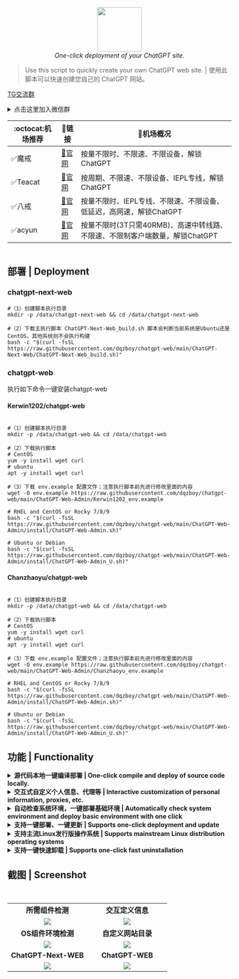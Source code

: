 <div style="text-align: center"></div>
  <p align="center">
  <img src="https://user-images.githubusercontent.com/42825450/233398049-0456e5f8-c36e-42fa-a933-2fb640bdf714.png" width="100px" height="100px">
      <br>
      <i>One-click deployment of your ChatGPT site.</i>
  </p>
</div>

> Use this script to quickly create your own ChatGPT web site. | 使用此脚本可以快速创建您自己的 ChatGPT 网站。

[TG交流群](https://t.me/+ghs_XDp1vwxkMGU9) 
<details>
<summary>点击这里加入微信群</summary>
<div align="center">
<img src="https://github.com/dqzboy/ChatGPT-Proxy/assets/42825450/09211fb0-70bd-4ac7-bb99-2ead29561142" width="400px">
</div>
</details>

|:octocat:机场推荐|:link:链接| :pushpin:机场概况
|--|--|--|
|:white_check_mark:魔戒|[:link:官网](https://mojie.me/#/register?code=CG6h8Irm)|按量不限时、不限速、不限设备，解锁ChatGPT
|:white_check_mark:Teacat|[:link:官网](https://teacat.cloud/#/register?code=ps4sZcDa)|按周期、不限速、不限设备、IEPL专线，解锁ChatGPT
|:white_check_mark:八戒|[:link:官网](https://bajie.one/#/register?code=uX4zUk5c)|按量不限时、IEPL专线、不限速、不限设备、低延迟，高网速，解锁ChatGPT|
|:white_check_mark:acyun|[:link:官网](https://acyud.yydsii.com/index.php#/register?code=ZvmLh28A)|按量不限时(3T只需40RMB)、高速中转线路、不限速、不限制客户端数量，解锁ChatGPT|

<div align="center">
<img src="https://camo.githubusercontent.com/82291b0fe831bfc6781e07fc5090cbd0a8b912bb8b8d4fec0696c881834f81ac/68747470733a2f2f70726f626f742e6d656469612f394575424971676170492e676966"
width="2000"  height="3">
</div>

## 部署 | Deployment
### chatgpt-next-web
```shell
#（1）创建脚本执行目录
mkdir -p /data/chatgpt-next-web && cd /data/chatgpt-next-web

#（2）下载主执行脚本 ChatGPT-Next-Web_build.sh 脚本会判断当前系统是Ubuntu还是CentOS，其他系统则不会执行构建
bash -c "$(curl -fsSL https://raw.githubusercontent.com/dqzboy/chatgpt-web/main/ChatGPT-Next-Web/ChatGPT-Next-Web_build.sh)"
```

### chatgpt-web
执行如下命令一键安装chatgpt-web
#### Kerwin1202/chatgpt-web
```shell

#（1）创建脚本执行目录
mkdir -p /data/chatgpt-web && cd /data/chatgpt-web

#（2）下载执行脚本
# CentOS
yum -y install wget curl
# ubuntu
apt -y install wget curl

#（3）下载 env.example 配置文件；注意执行脚本前先进行修改里面的内容
wget -O env.example https://raw.githubusercontent.com/dqzboy/chatgpt-web/main/ChatGPT-Web-Admin/Kerwin1202_env.example

# RHEL and CentOS or Rocky 7/8/9
bash -c "$(curl -fsSL https://raw.githubusercontent.com/dqzboy/chatgpt-web/main/ChatGPT-Web-Admin/install/ChatGPT-Web-Admin.sh)"

# Ubuntu or Debian
bash -c "$(curl -fsSL https://raw.githubusercontent.com/dqzboy/chatgpt-web/main/ChatGPT-Web-Admin/install/ChatGPT-Web-Admin_U.sh)"
```

#### Chanzhaoyu/chatgpt-web
```shell

#（1）创建脚本执行目录
mkdir -p /data/chatgpt-web && cd /data/chatgpt-web

#（2）下载执行脚本
# CentOS
yum -y install wget curl
# ubuntu
apt -y install wget curl

#（3）下载 env.example 配置文件；注意执行脚本前先进行修改里面的内容
wget -O env.example https://raw.githubusercontent.com/dqzboy/chatgpt-web/main/ChatGPT-Web-Admin/Chanzhaoyu_env.example

# RHEL and CentOS or Rocky 7/8/9
bash -c "$(curl -fsSL https://raw.githubusercontent.com/dqzboy/chatgpt-web/main/ChatGPT-Web-Admin/install/ChatGPT-Web-Admin.sh)"

# Ubuntu or Debian
bash -c "$(curl -fsSL https://raw.githubusercontent.com/dqzboy/chatgpt-web/main/ChatGPT-Web-Admin/install/ChatGPT-Web-Admin_U.sh)"
```

## 功能 | Functionality
<details>
  <summary><b> 源代码本地一键编译部署 | One-click compile and deploy of source code locally. </b></summary>
</details>

<details>
  <summary><b> 交互式自定义个人信息、代理等 | Interactive customization of personal information, proxies, etc. </b></summary>
</details>

<details>
  <summary><b> 自动检查系统环境，一键部署基础环境 | Automatically check system environment and deploy basic environment with one click </b></summary>
</details>

<details>
  <summary><b> 支持一键部署、一键更新 | Supports one-click deployment and update </b></summary>
</details>

<details>
  <summary><b> 支持主流Linux发行版操作系统 | Supports mainstream Linux distribution operating systems </b></summary>
</details>

<details>
  <summary><b> 支持一键快速卸载 | Supports one-click fast uninstallation</b></summary>
</details>

## 截图 | Screenshot
<br/>
<table>
    <tr>
      <td width="50%" align="center"><b>所需组件检测</b></td>
      <td width="50%" align="center"><b>交互定义信息</b></td>
    </tr>
    <tr>
        <td width="50%" align="center"><img src="https://github.com/dqzboy/chatgpt-web/assets/42825450/7293db62-a284-48b1-b193-0c98af099943?raw=true"></td>
        <td width="50%" align="center"><img src="https://github.com/dqzboy/chatgpt-web/assets/42825450/426aaa15-11c6-432b-9473-36fbde59a31c?raw=true"></td>
    </tr>
    <tr>
      <td width="50%" align="center"><b>OS组件环境检测</b></td>
      <td width="50%" align="center"><b>自定义网站目录</b></td>
    </tr>
        <td width="50%" align="center"><img src="https://github.com/dqzboy/chatgpt-web/assets/42825450/626ba006-4753-413d-a155-c2896ab95506?raw=true"></td>
        <td width="50%" align="center"><img src="https://github.com/dqzboy/chatgpt-web/assets/42825450/1848fb65-ddc7-487f-8f2e-c50d7edef039?raw=true"></td>
    <tr>
    </tr>
    <tr>
      <td width="50%" align="center"><b>ChatGPT-Next-WEB</b></td>
      <td width="50%" align="center"><b>ChatGPT-WEB</b></td>
    </tr>
        <td width="50%" align="center"><img src="https://user-images.githubusercontent.com/42825450/232282806-5dbf4bae-34bc-4371-8aad-bfc4df999681.png?raw=true"></td>
        <td width="50%" align="center"><img src="https://user-images.githubusercontent.com/42825450/226398855-7e914763-5204-423b-be14-a8cc7a9c85a0.png?raw=true"></td>
    <tr>
    </tr>
</table>
